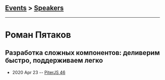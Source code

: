 ## [Events](../README.md) > [Speakers](../speakers.md)
---

# Роман Пятаков

## Разработка сложных компонентов: деливерим быстро, поддерживаем легко
- 2020 Apr 23 -- [PiterJS 46](https://youtu.be/FMNLN5YIE_M?t=891)    
